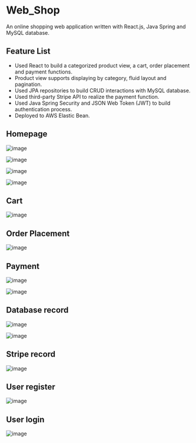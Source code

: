 # Web_Shop
An online shopping web application written with React.js, Java Spring and MySQL database.

## Feature List
- Used React to build a categorized product view, a cart, order placement and payment functions.
- Product view supports displaying by category, fluid layout and pagination.
- Used JPA repositories to build CRUD interactions with MySQL database.
- Used third-party Stripe API to realize the payment function.
- Used Java Spring Security and JSON Web Token (JWT) to build authentication process.
- Deployed to AWS Elastic Bean.

## Homepage
![image](https://github.com/ChengjunXi/Web_Shop/assets/93487110/f13653b7-e3fd-496e-a9e3-d1df5684e8b5)

![image](https://github.com/ChengjunXi/Web_Shop/assets/93487110/bdf1fc8c-b5b0-462d-bc4b-157e4f6df1dc)

![image](https://github.com/ChengjunXi/Web_Shop/assets/93487110/78d41004-41ef-4606-abcd-464946ab9a93)

![image](https://github.com/ChengjunXi/Web_Shop/assets/93487110/445e6533-9a7b-4b0a-a46f-b676247457c0)

## Cart
![image](https://github.com/ChengjunXi/Web_Shop/assets/93487110/b4439b45-f86b-4663-ad5a-54094cb5f297)

## Order Placement
![image](https://github.com/ChengjunXi/Web_Shop/assets/93487110/b9a012a4-3509-4d9d-bfc6-f6959679a86f)

## Payment
![image](https://github.com/ChengjunXi/Web_Shop/assets/93487110/503c8ef0-1744-4998-a582-a0433a3d33fa)

![image](https://github.com/ChengjunXi/Web_Shop/assets/93487110/0345db5f-9697-4dea-a65c-429cdb7998ce)

## Database record
![image](https://github.com/ChengjunXi/Web_Shop/assets/93487110/6ea1a1ed-712a-4557-ad2e-8a28d1066a73)

![image](https://github.com/ChengjunXi/Web_Shop/assets/93487110/b72093a8-d70c-47c2-ac48-de96db5fcd5e)

## Stripe record
![image](https://github.com/ChengjunXi/Web_Shop/assets/93487110/ee5aab2d-20d6-4475-bb3a-cac0984b97d7)

## User register
![image](https://github.com/ChengjunXi/Web_Shop/assets/93487110/d7fd7c69-9e5e-4e6f-91dc-4a053719c28a)

## User login
![image](https://github.com/ChengjunXi/Web_Shop/assets/93487110/718c66be-cde6-40ef-a543-ee449ed33572)



